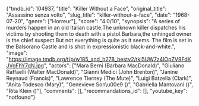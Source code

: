 {"tmdb_id": 104937, "title": "Killer Without a Face", "original_title": "Assassino senza volto", "slug_title": "killer-without-a-face", "date": "1968-07-20", "genre": ["Horreur"], "score": "4.0/10", "synopsis": "A series of murders happen in an old Italian castle.The unknown killer dispatches his victims by shooting them to death with a pistol.Barbara,the unhinged owner is the chief suspect.But not everything is quite as it seems. The film is set in the Balsorano Castle and is shot in expressionistic black-and-white.", "image": "https://image.tmdb.org/t/p/w185_and_h278_bestv2/tkl5UW7z4lOpZV9FdKJVgFhY7qN.jpg", "actors": ["Mara Berni (Barbara MacDonald)", "Giuliano Raffaelli (Walter MacDonald)", "Gianni Medici (John Brenton)", "Janine Reynaud (Francis)", "Lawrence Tierney (The Mute)", "Luigi Batzella (Clark)", "Anita Todesco (Mary)", "Genevieve Son\u00e9 ()", "Gabriella Mantovani ()", "Rita Klein ()"], "comments": [], "recommandations_id": [], "youtube_key": "notfound"}